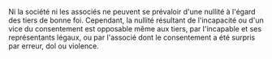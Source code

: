   
 Ni la société ni les associés ne peuvent se prévaloir d'une nullité à l'égard des tiers de bonne foi. Cependant, la nullité résultant de l'incapacité ou d'un vice du consentement est opposable même aux tiers, par l'incapable et ses représentants légaux, ou par l'associé dont le consentement a été surpris par erreur, dol ou violence.  

  
